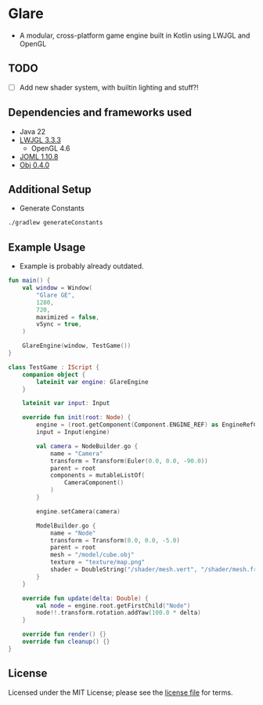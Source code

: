 # Glare
- A modular, cross-platform game engine built in Kotlin using LWJGL and OpenGL

## TODO
- [ ] Add new shader system, with builtin lighting and stuff?!

## Dependencies and frameworks used
- Java 22
- [LWJGL 3.3.3](https://www.lwjgl.org/)
    - OpenGL 4.6
- [JOML 1.10.8](https://github.com/JOML-CI/JOML)
- [Obj 0.4.0](https://github.com/javagl/Obj)

## Additional Setup
- Generate Constants
```bash
./gradlew generateConstants
```

## Example Usage
- Example is probably already outdated. 
```kotlin
fun main() {
    val window = Window(
        "Glare GE",
        1280,
        720,
        maximized = false,
        vSync = true,
    )

    GlareEngine(window, TestGame())
}

class TestGame : IScript {
    companion object {
        lateinit var engine: GlareEngine
    }

    lateinit var input: Input

    override fun init(root: Node) {
        engine = (root.getComponent(Component.ENGINE_REF) as EngineRefComponent).getEngine()
        input = Input(engine)

        val camera = NodeBuilder.go {
            name = "Camera"
            transform = Transform(Euler(0.0, 0.0, -90.0))
            parent = root
            components = mutableListOf(
                CameraComponent()
            )
        }

        engine.setCamera(camera)

        ModelBuilder.go {
            name = "Node"
            transform = Transform(0.0, 0.0, -5.0)
            parent = root
            mesh = "/model/cube.obj"
            texture = "texture/map.png"
            shader = DoubleString("/shader/mesh.vert", "/shader/mesh.frag")
        }
    }

    override fun update(delta: Double) {
        val node = engine.root.getFirstChild("Node")
        node!!.transform.rotation.addYaw(100.0 * delta)
    }

    override fun render() {}
    override fun cleanup() {}
}
```

## License
Licensed under the MIT License; please see the [license file](LICENSE) for terms.
